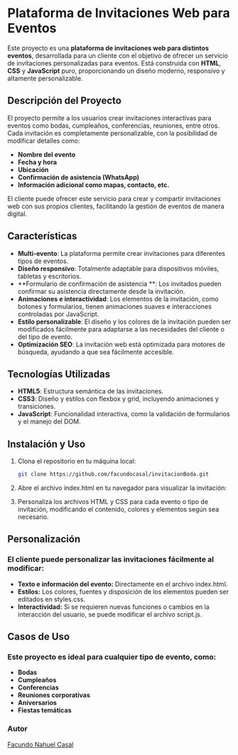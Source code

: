 # Plataforma de Invitaciones Web para Eventos

Este proyecto es una **plataforma de invitaciones web para distintos eventos**, desarrollada para un cliente con el objetivo de ofrecer un servicio de invitaciones personalizadas para eventos. Está construida con **HTML**, **CSS** y **JavaScript** puro, proporcionando un diseño moderno, responsivo y altamente personalizable.

## Descripción del Proyecto

El proyecto permite a los usuarios crear invitaciones interactivas para eventos como bodas, cumpleaños, conferencias, reuniones, entre otros. Cada invitación es completamente personalizable, con la posibilidad de modificar detalles como:

- **Nombre del evento**
- **Fecha y hora**
- **Ubicación**
- **Confirmación de asistencia (WhatsApp)**
- **Información adicional como mapas, contacto, etc.**

El cliente puede ofrecer este servicio para crear y compartir invitaciones web con sus propios clientes, facilitando la gestión de eventos de manera digital.

## Características

- **Multi-evento**: La plataforma permite crear invitaciones para diferentes tipos de eventos.
- **Diseño responsivo**: Totalmente adaptable para dispositivos móviles, tabletas y escritorios.
- **Formulario de confirmación de asistencia **: Los invitados pueden confirmar su asistencia directamente desde la invitación.
- **Animaciones e interactividad**: Los elementos de la invitación, como botones y formularios, tienen animaciones suaves e interacciones controladas por JavaScript.
- **Estilo personalizable**: El diseño y los colores de la invitación pueden ser modificados fácilmente para adaptarse a las necesidades del cliente o del tipo de evento.
- **Optimización SEO**: La invitación web está optimizada para motores de búsqueda, ayudando a que sea fácilmente accesible.

## Tecnologías Utilizadas

- **HTML5**: Estructura semántica de las invitaciones.
- **CSS3**: Diseño y estilos con flexbox y grid, incluyendo animaciones y transiciones.
- **JavaScript**: Funcionalidad interactiva, como la validación de formularios y el manejo del DOM.

## Instalación y Uso

1. Clona el repositorio en tu máquina local:

   ```bash
   git clone https://github.com/facundocasal/invitacionBoda.git
2. Abre el archivo index.html en tu navegador para visualizar la invitación:

3. Personaliza los archivos HTML y CSS para cada evento o tipo de invitación, modificando el contenido, colores y elementos según sea necesario.

## Personalización

### El cliente puede personalizar las invitaciones fácilmente al modificar:

- **Texto e información del evento:** Directamente en el archivo index.html.
- **Estilos:** Los colores, fuentes y disposición de los elementos pueden ser editados en styles.css.
- **Interactividad:** Si se requieren nuevas funciones o cambios en la interacción del usuario, se puede modificar el archivo script.js.

## Casos de Uso

### Este proyecto es ideal para cualquier tipo de evento, como:

- **Bodas**
- **Cumpleaños**
- **Conferencias**
- **Reuniones corporativas**
- **Aniversarios**
- **Fiestas temáticas**

### Autor

[Facundo Nahuel Casal](https://github.com/facundocasal)
